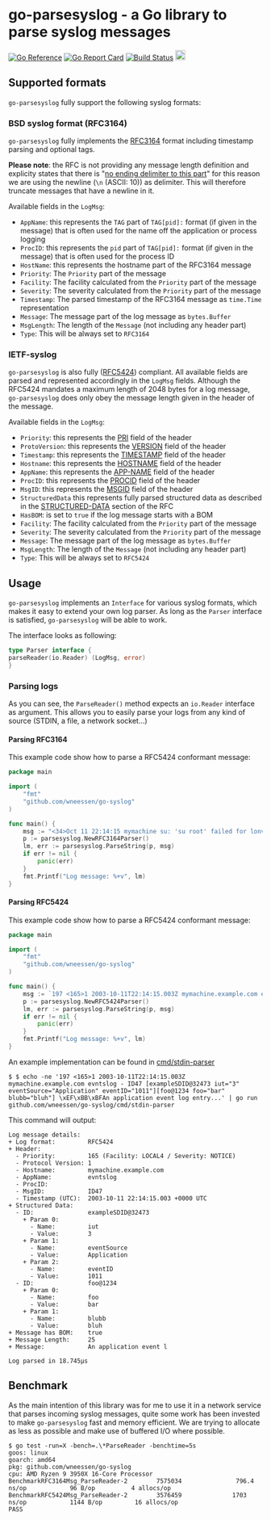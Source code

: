 # go-parsesyslog - a Go library to parse syslog messages

[![Go Reference](https://pkg.go.dev/badge/github.com/wneessen/go-syslog.svg)](https://pkg.go.dev/github.com/wneessen/go-syslog) [![Go Report Card](https://goreportcard.com/badge/github.com/wneessen/go-syslog)](https://goreportcard.com/report/github.com/wneessen/go-syslog) [![Build Status](https://api.cirrus-ci.com/github/wneessen/go-parsesyslog.svg)](https://cirrus-ci.com/github/wneessen/go-parsesyslog) <a href="https://ko-fi.com/D1D24V9IX"><img src="https://uploads-ssl.webflow.com/5c14e387dab576fe667689cf/5cbed8a4ae2b88347c06c923_BuyMeACoffee_blue.png" height="20" alt="buy ma a coffee"></a>

## Supported formats

`go-parsesyslog` fully support the following syslog formats:

### BSD syslog format (RFC3164)

`go-parsesyslog` fully implements the [RFC3164](https://datatracker.ietf.org/doc/html/rfc3164) format including
timestamp parsing and optional tags.

**Please note**: the RFC is not providing any message length definition and explicity states that there
is "[no ending delimiter to this part](https://tools.ietf.org/search/rfc3164#section-4.1.3)"
for this reason we are using the newline (`\n` (ASCII: 10)) as delimiter. This will therefore truncate messages that
have a newline in it.

Available fields in the `LogMsg`:

* `AppName`: this represents the `TAG` part of `TAG[pid]:` format (if given in the message) that is often used for the
  name off the application or process logging
* `ProcID`: this represents the `pid` part of `TAG[pid]:` format (if given in the message) that is often used for the
  process ID
* `HostName`: this represents the hostname part of the RFC3164 message
* `Priority`: The `Priority` part of the message
* `Facility`: The facility calculated from the `Priority` part of the message
* `Severity`: The severity calculated from the `Priority` part of the message
* `Timestamp`: The parsed timestamp of the RFC3164 message as `time.Time` representation
* `Message`: The message part of the log message as `bytes.Buffer`
* `MsgLength`: The length of the `Message` (not including any header part)
* `Type`: This will be always set to `RFC3164`

### IETF-syslog 
`go-parsesyslog` is also fully ([RFC5424](https://datatracker.ietf.org/doc/html/rfc5424)) compliant. All available 
fields are parsed and represented accordingly in the `LogMsg` fields. Although the RFC5424 mandates a maximum length
of 2048 bytes for a log message, `go-parsesyslog` does only obey the message length given in the header of the 
message.

Available fields in the `LogMsg`:
* `Priority`: this represents the [PRI](https://datatracker.ietf.org/doc/html/rfc5424#section-6.2.1) field of the header
* `ProtoVersion`: this represents the [VERSION](https://datatracker.ietf.org/doc/html/rfc5424#section-6.2.2) field of the header
* `Timestamp`: this represents the [TIMESTAMP](https://datatracker.ietf.org/doc/html/rfc5424#section-6.2.3) field of the header
* `Hostname`: this represents the [HOSTNAME](https://datatracker.ietf.org/doc/html/rfc5424#section-6.2.4) field of the header
* `AppName`: this represents the [APP-NAME](https://datatracker.ietf.org/doc/html/rfc5424#section-6.2.5) field of the header
* `ProcID`: this represents the [PROCID](https://datatracker.ietf.org/doc/html/rfc5424#section-6.2.6) field of the header
* `MsgID`: this represents the [MSGID](https://datatracker.ietf.org/doc/html/rfc5424#section-6.2.7) field of the header
* `StructuredData` this represents fully parsed structured data as described in
  the [STRUCTURED-DATA](https://datatracker.ietf.org/doc/html/rfc5424#section-6.3) section of the RFC
* `HasBOM`: is set to `true` if the log message starts with a BOM
* `Facility`: The facility calculated from the `Priority` part of the message
* `Severity`: The severity calculated from the `Priority` part of the message
* `Message`: The message part of the log message as `bytes.Buffer`
* `MsgLength`: The length of the `Message` (not including any header part)
* `Type`: This will be always set to `RFC5424`

## Usage

`go-parsesyslog` implements an `Interface` for various syslog formats, which makes it easy to extend your own log
parser. As long as the `Parser` interface is satisfied, `go-parsesyslog` will be able to work.

The interface looks as following:

```go
type Parser interface {
parseReader(io.Reader) (LogMsg, error)
}
```

### Parsing logs

As you can see, the `ParseReader()` method expects an `io.Reader` interface as argument. This allows you to easily parse
your logs from any kind of source (STDIN, a file, a network socket...)

#### Parsing RFC3164

This example code show how to parse a RFC5424 conformant message:

```go
package main

import (
	"fmt"
	"github.com/wneessen/go-syslog"
)

func main() {
	msg := "<34>Oct 11 22:14:15 mymachine su: 'su root' failed for lonvick on /dev/pts/8\n"
	p := parsesyslog.NewRFC3164Parser()
	lm, err := parsesyslog.ParseString(p, msg)
	if err != nil {
		panic(err)
	}
	fmt.Printf("Log message: %+v", lm)
}
```

#### Parsing RFC5424

This example code show how to parse a RFC5424 conformant message:

```go
package main

import (
	"fmt"
	"github.com/wneessen/go-syslog"
)

func main() {
	msg := `197 <165>1 2003-10-11T22:14:15.003Z mymachine.example.com evntslog - ID47 [exampleSDID@32473 iut="3" eventSource="Application" eventID="1011"][foo@1234 foo="bar" blubb="bluh"] \xEF\xBB\xBFAn application event log entry..."`
	p := parsesyslog.NewRFC5424Parser()
	lm, err := parsesyslog.ParseString(p, msg)
	if err != nil {
		panic(err)
	}
	fmt.Printf("Log message: %+v", lm)
}
```

An example implementation can be found in [cmd/stdin-parser](cmd/stdin-parser)

```shell
$ $ echo -ne '197 <165>1 2003-10-11T22:14:15.003Z mymachine.example.com evntslog - ID47 [exampleSDID@32473 iut="3" eventSource="Application" eventID="1011"][foo@1234 foo="bar" blubb="bluh"] \xEF\xBB\xBFAn application event log entry...' | go run github.com/wneessen/go-syslog/cmd/stdin-parser
```

This command will output:
```
Log message details:
+ Log format:         RFC5424
+ Header:
  - Priority:         165 (Facility: LOCAL4 / Severity: NOTICE)
  - Protocol Version: 1
  - Hostname:         mymachine.example.com
  - AppName:          evntslog
  - ProcID:
  - MsgID:            ID47
  - Timestamp (UTC):  2003-10-11 22:14:15.003 +0000 UTC
+ Structured Data:
  - ID:               exampleSDID@32473
    + Param 0:
      - Name:         iut
      - Value:        3
    + Param 1:
      - Name:         eventSource
      - Value:        Application
    + Param 2:
      - Name:         eventID
      - Value:        1011
  - ID:               foo@1234
    + Param 0:
      - Name:         foo
      - Value:        bar
    + Param 1:
      - Name:         blubb
      - Value:        bluh
+ Message has BOM:    true
+ Message Length:     25
+ Message:            An application event l

Log parsed in 18.745µs
```

## Benchmark
As the main intention of this library was for me to use it in a network service that parses incoming syslog
messages, quite some work has been invested to make `go-parsesyslog` fast and memory efficient. We are trying
to allocate as less as possible and make use of buffered I/O where possible.

```shell
$ go test -run=X -bench=.\*ParseReader -benchtime=5s
goos: linux
goarch: amd64
pkg: github.com/wneessen/go-syslog
cpu: AMD Ryzen 9 3950X 16-Core Processor
BenchmarkRFC3164Msg_ParseReader-2        7575034               796.4 ns/op            96 B/op          4 allocs/op
BenchmarkRFC5424Msg_ParseReader-2        3576459              1703 ns/op            1144 B/op         16 allocs/op
PASS
```
